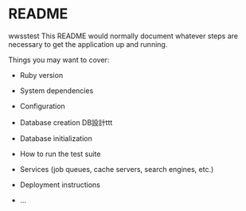 # README
wwsstest
This README would normally document whatever steps are necessary to get the
application up and running.

Things you may want to cover:

* Ruby version

* System dependencies

* Configuration

* Database creation
  DB設計ttt

* Database initialization

* How to run the test suite

* Services (job queues, cache servers, search engines, etc.)

* Deployment instructions

* ...

<!-- test ebuchi -->